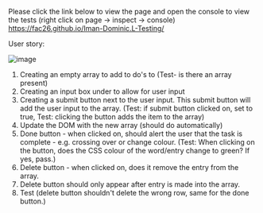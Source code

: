 Please click the link below to view the page and open the console to view the tests (right click on page -> inspect -> console)
https://fac26.github.io/Iman-Dominic.L-Testing/

User story:

![image](https://user-images.githubusercontent.com/78818760/200645408-b7fa6c68-459e-437e-9678-8e5260eb97a1.png)


1) Creating an empty array to add to do's to (Test- is there an array present)
2) Creating an input box under to allow for user input 
3) Creating a submit button next to the user input. This submit button will add the user input to the array. (Test: if submit button clicked on, set to true, Test: clicking the button adds the item to the array)
4) Update the DOM with the new array (should do automatically)
5) Done button - when clicked on, should alert the user that the task is complete - e.g. crossing over or change colour. (Test: When clicking on the button, does the CSS colour of the word/entry change to green? If yes, pass.)
6) Delete button - when clicked on, does it remove the entry from the array.
7) Delete button should only appear after entry is made into the array.
8) Test (delete button shouldn't delete the wrong row, same for the done button.)

